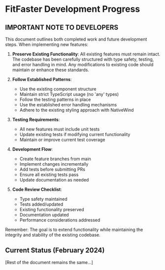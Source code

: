 # FitFaster Development Progress

## IMPORTANT NOTE TO DEVELOPERS

This document outlines both completed work and future development steps. When implementing new features:

1. **Preserve Existing Functionality**: All existing features must remain intact. The codebase has been carefully structured with type safety, testing, and error handling in mind. Any modifications to existing code should maintain or enhance these standards.

2. **Follow Established Patterns**: 
   - Use the existing component structure
   - Maintain strict TypeScript usage (no 'any' types)
   - Follow the testing patterns in place
   - Use the established error handling mechanisms
   - Adhere to the existing styling approach with NativeWind

3. **Testing Requirements**:
   - All new features must include unit tests
   - Update existing tests if modifying current functionality
   - Maintain or improve current test coverage

4. **Development Flow**:
   - Create feature branches from main
   - Implement changes incrementally
   - Add tests before submitting PRs
   - Ensure all existing tests pass
   - Update documentation as needed

5. **Code Review Checklist**:
   - Type safety maintained
   - Tests added/updated
   - Existing functionality preserved
   - Documentation updated
   - Performance considerations addressed

Remember: The goal is to extend functionality while maintaining the integrity and stability of the existing codebase.

## Current Status (February 2024)

[Rest of the document remains the same...]
